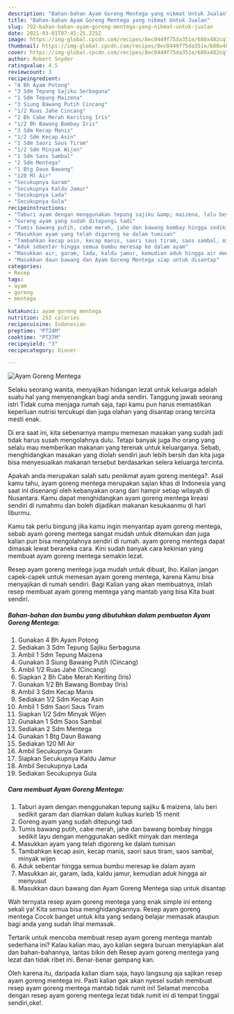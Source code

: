 ```yaml
---
description: "Bahan-bahan Ayam Goreng Mentega yang nikmat Untuk Jualan"
title: "Bahan-bahan Ayam Goreng Mentega yang nikmat Untuk Jualan"
slug: 792-bahan-bahan-ayam-goreng-mentega-yang-nikmat-untuk-jualan
date: 2021-03-01T07:45:25.225Z
image: https://img-global.cpcdn.com/recipes/8ec0449f75da351e/680x482cq70/ayam-goreng-mentega-foto-resep-utama.jpg
thumbnail: https://img-global.cpcdn.com/recipes/8ec0449f75da351e/680x482cq70/ayam-goreng-mentega-foto-resep-utama.jpg
cover: https://img-global.cpcdn.com/recipes/8ec0449f75da351e/680x482cq70/ayam-goreng-mentega-foto-resep-utama.jpg
author: Robert Snyder
ratingvalue: 4.5
reviewcount: 3
recipeingredient:
- "4 Bh Ayam Potong"
- "3 Sdm Tepung Sajiku Serbaguna"
- "1 Sdm Tepung Maizena"
- "3 Siung Bawang Putih Cincang"
- "1/2 Ruas Jahe Cincang"
- "2 Bh Cabe Merah Keriting Iris"
- "1/2 Bh Bawang Bombay Iris"
- "3 Sdm Kecap Manis"
- "1/2 Sdm Kecap Asin"
- "1 Sdm Saori Saus Tiram"
- "1/2 Sdm Minyak Wijen"
- "1 Sdm Saos Sambal"
- "2 Sdm Mentega"
- "1 Btg Daun Bawang"
- "120 Ml Air"
- "Secukupnya Garam"
- "Secukupnya Kaldu Jamur"
- "Secukupnya Lada"
- "Secukupnya Gula"
recipeinstructions:
- "Taburi ayam dengan menggunakan tepung sajiku &amp; maizena, lalu beri sedikit garam dan diamkan dalam kulkas kurleb 15 menit"
- "Goreng ayam yang sudah ditepungi tadi"
- "Tumis bawang putih, cabe merah, jahe dan bawang bombay hingga sedikit layu dengan menggunakan sedikit minyak dan mentega"
- "Masukkan ayam yang telah digoreng ke dalam tumisan"
- "Tambahkan kecap asin, kecap manis, saori saus tiram, saos sambal, minyak wijen"
- "Aduk sebentar hingga semua bumbu meresap ke dalam ayam"
- "Masukkan air, garam, lada, kaldu jamur, kemudian aduk hingga air menyusut"
- "Masukkan daun bawang dan Ayam Goreng Mentega siap untuk disantap"
categories:
- Resep
tags:
- ayam
- goreng
- mentega

katakunci: ayam goreng mentega 
nutrition: 253 calories
recipecuisine: Indonesian
preptime: "PT24M"
cooktime: "PT37M"
recipeyield: "3"
recipecategory: Dinner

---
```



![Ayam Goreng Mentega](https://img-global.cpcdn.com/recipes/8ec0449f75da351e/680x482cq70/ayam-goreng-mentega-foto-resep-utama.jpg)

Selaku seorang wanita, menyajikan hidangan lezat untuk keluarga adalah suatu hal yang menyenangkan bagi anda sendiri. Tanggung jawab seorang istri Tidak cuma menjaga rumah saja, tapi kamu pun harus memastikan keperluan nutrisi tercukupi dan juga olahan yang disantap orang tercinta mesti enak.

Di era  saat ini, kita sebenarnya mampu memesan masakan yang sudah jadi tidak harus susah mengolahnya dulu. Tetapi banyak juga lho orang yang selalu mau memberikan makanan yang terenak untuk keluarganya. Sebab, menghidangkan masakan yang diolah sendiri jauh lebih bersih dan kita juga bisa menyesuaikan makanan tersebut berdasarkan selera keluarga tercinta. 



Apakah anda merupakan salah satu penikmat ayam goreng mentega?. Asal kamu tahu, ayam goreng mentega merupakan sajian khas di Indonesia yang saat ini disenangi oleh kebanyakan orang dari hampir setiap wilayah di Nusantara. Kamu dapat menghidangkan ayam goreng mentega kreasi sendiri di rumahmu dan boleh dijadikan makanan kesukaanmu di hari liburmu.

Kamu tak perlu bingung jika kamu ingin menyantap ayam goreng mentega, sebab ayam goreng mentega sangat mudah untuk ditemukan dan juga kalian pun bisa mengolahnya sendiri di rumah. ayam goreng mentega dapat dimasak lewat beraneka cara. Kini sudah banyak cara kekinian yang membuat ayam goreng mentega semakin lezat.

Resep ayam goreng mentega juga mudah untuk dibuat, lho. Kalian jangan capek-capek untuk memesan ayam goreng mentega, karena Kamu bisa menyajikan di rumah sendiri. Bagi Kalian yang akan membuatnya, inilah resep membuat ayam goreng mentega yang mantab yang bisa Kita buat sendiri.

<!--inarticleads1-->

##### Bahan-bahan dan bumbu yang dibutuhkan dalam pembuatan Ayam Goreng Mentega:

1. Gunakan 4 Bh Ayam Potong
1. Sediakan 3 Sdm Tepung Sajiku Serbaguna
1. Ambil 1 Sdm Tepung Maizena
1. Gunakan 3 Siung Bawang Putih (Cincang)
1. Ambil 1/2 Ruas Jahe (Cincang)
1. Siapkan 2 Bh Cabe Merah Keriting (Iris)
1. Gunakan 1/2 Bh Bawang Bombay (Iris)
1. Ambil 3 Sdm Kecap Manis
1. Sediakan 1/2 Sdm Kecap Asin
1. Ambil 1 Sdm Saori Saus Tiram
1. Siapkan 1/2 Sdm Minyak Wijen
1. Gunakan 1 Sdm Saos Sambal
1. Sediakan 2 Sdm Mentega
1. Gunakan 1 Btg Daun Bawang
1. Sediakan 120 Ml Air
1. Ambil Secukupnya Garam
1. Siapkan Secukupnya Kaldu Jamur
1. Ambil Secukupnya Lada
1. Sediakan Secukupnya Gula




<!--inarticleads2-->

##### Cara membuat Ayam Goreng Mentega:

1. Taburi ayam dengan menggunakan tepung sajiku &amp; maizena, lalu beri sedikit garam dan diamkan dalam kulkas kurleb 15 menit
1. Goreng ayam yang sudah ditepungi tadi
1. Tumis bawang putih, cabe merah, jahe dan bawang bombay hingga sedikit layu dengan menggunakan sedikit minyak dan mentega
1. Masukkan ayam yang telah digoreng ke dalam tumisan
1. Tambahkan kecap asin, kecap manis, saori saus tiram, saos sambal, minyak wijen
1. Aduk sebentar hingga semua bumbu meresap ke dalam ayam
1. Masukkan air, garam, lada, kaldu jamur, kemudian aduk hingga air menyusut
1. Masukkan daun bawang dan Ayam Goreng Mentega siap untuk disantap




Wah ternyata resep ayam goreng mentega yang enak simple ini enteng sekali ya! Kita semua bisa menghidangkannya. Resep ayam goreng mentega Cocok banget untuk kita yang sedang belajar memasak ataupun bagi anda yang sudah lihai memasak.

Tertarik untuk mencoba membuat resep ayam goreng mentega mantab sederhana ini? Kalau kalian mau, ayo kalian segera buruan menyiapkan alat dan bahan-bahannya, lantas bikin deh Resep ayam goreng mentega yang lezat dan tidak ribet ini. Benar-benar gampang kan. 

Oleh karena itu, daripada kalian diam saja, hayo langsung aja sajikan resep ayam goreng mentega ini. Pasti kalian gak akan nyesel sudah membuat resep ayam goreng mentega mantab tidak rumit ini! Selamat mencoba dengan resep ayam goreng mentega lezat tidak rumit ini di tempat tinggal sendiri,oke!.


